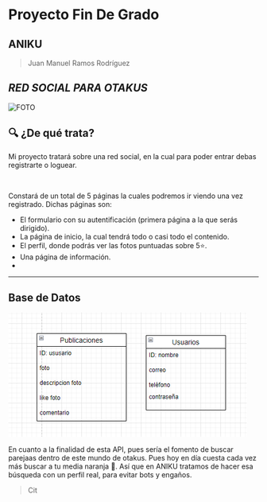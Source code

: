 # Proyecto Fin De Grado

## ANIKU

> Juan Manuel Ramos Rodríguez

<h2><i> RED SOCIAL PARA OTAKUS </i></h2>

![FOTO](fotos/fondo.png)

## 🔍 ¿De qué trata?
  
Mi proyecto tratará sobre una red social, en la cual para poder entrar debas registrarte o loguear.

<br>

Constará de un total de 5 páginas la cuales podremos ir viendo una vez registrado. Dichas páginas son:

- El formulario con su autentificación (primera página a la que serás dirigido).
- La página de inicio, la cual tendrá todo o casi todo el contenido.
- El perfil, donde podrás ver las fotos puntuadas sobre 5⭐.
- Una página de información.
- 
<hr>

## Base de Datos

![FOTO](fotos/bbdd.png)
  
En cuanto a la finalidad de esta API, pues sería el fomento de buscar parejaas dentro de este mundo de otakus. Pues hoy en día cuesta 
cada vez más buscar a tu media naranja 🍊. Así que en ANIKU tratamos de hacer esa búsqueda con un perfil real, para evitar bots y engaños.

> Cit
